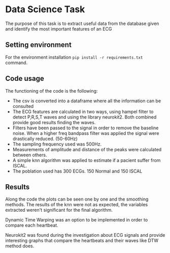 # Data Science Task
The purpose of this task is to extract useful data from the database given and identify the most important features of an ECG

## Setting environment
For the environment installation `pip install -r requirements.txt` command.

## Code usage
The functioning of the code is the following:

- The csv is converted into a dataframe where all the information can be consulted
- The ECG features are calculated in two ways, using hampel filter to detect P,R,S,T waves and using the library neurokit2. Both combined provide good results finding the waves.
- Filters have been passed to the signal in order to remove the baseline noise. When a higher freq bandpass filter was applied the signal were drastically reduced. (50-60Hz)
- The sampling frequency used was 500Hz.
- Measurements of amplitude and distance of the peaks were calculated between others.
- A simple knn algorithm was applied to estimate if a pacient suffer from ISCAL.
- The poblation used has 300 ECGs. 150 Normal and 150 ISCAL

## Results
Along the code the plots can be seen one by one and the smoothing methods. 
The results of the knn were not as expected, the variables extracted weren't significant for the final algorithm.

Dynamic Time Warping was an option to be implemented in order to compare each heartbeat.

Neurokit2 was found during the investigation about ECG signals and provide interesting graphs that compare the heartbeats and their waves like DTW method does.
